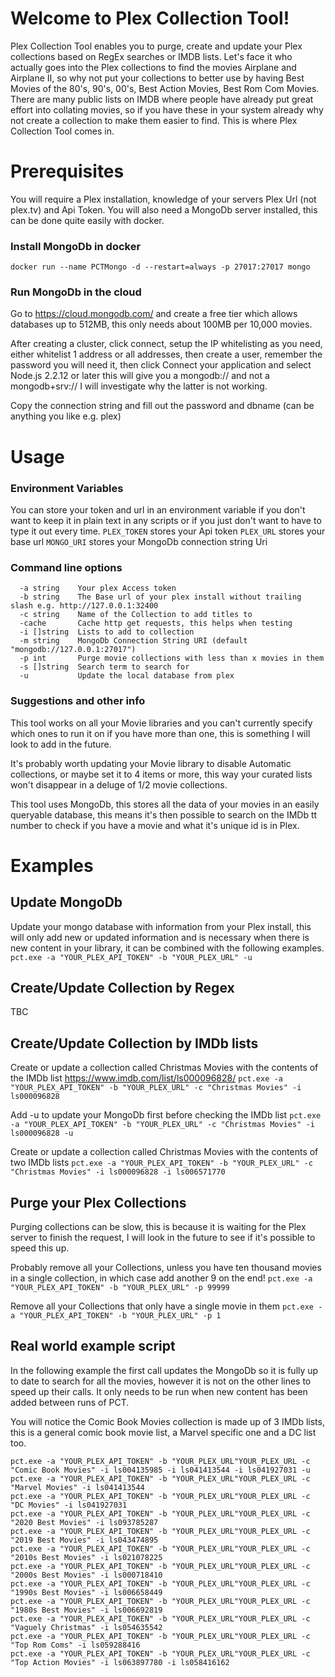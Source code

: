 
# Welcome to Plex Collection Tool!

Plex Collection Tool enables you to purge, create and update your Plex collections based on RegEx searches or IMDB lists. Let's face it who actually goes into the Plex collections to find the movies Airplane and Airplane II, so why not put your collections to better use by having Best Movies of the 80's, 90's, 00's, Best Action Movies, Best Rom Com Movies. There are many public lists on IMDB where people have already put great effort into collating movies, so if you have these in your system already why not create a collection to make them easier to find. This is where Plex Collection Tool comes in.


# Prerequisites

You will require a Plex installation, knowledge of your servers Plex Url (not plex.tv) and Api Token.
You will also need a MongoDb server installed, this can be done quite easily with docker.

### Install MongoDb in docker
`docker run --name PCTMongo -d --restart=always -p 27017:27017 mongo`
### Run MongoDb in the cloud
Go to https://cloud.mongodb.com/ and create a free tier which allows databases up to 512MB, this only needs about 100MB per 10,000 movies.

After creating a cluster, click connect, setup the IP whitelisting as you need, either whitelist 1 address or all addresses, then create a user, remember the password you will need it, then click Connect your application and select Node.js 2.2.12 or later this will give you a mongodb:// and not a mongodb+srv:// I will investigate why the latter is not working.

Copy the connection string and fill out the password and dbname (can be anything you like e.g. plex)
# Usage

### Environment Variables
You can store your token and url in an environment variable if you don't want to keep it in plain text in any scripts or if you just don't want to have to type it out every time.
`PLEX_TOKEN` stores your Api token
`PLEX_URL` stores your base url
`MONGO_URI` stores your MongoDb connection string Uri
### Command line options
```
  -a string    Your plex Access token
  -b string    The Base url of your plex install without trailing slash e.g. http://127.0.0.1:32400
  -c string    Name of the Collection to add titles to
  -cache       Cache http get requests, this helps when testing
  -i []string  Lists to add to collection
  -m string    MongoDb Connection String URI (default "mongodb://127.0.0.1:27017")
  -p int       Purge movie collections with less than x movies in them
  -s []string  Search term to search for
  -u           Update the local database from plex
```

### Suggestions and other info
This tool works on all your Movie libraries and you can't currently specify which ones to run it on if you have more than one, this is something I will look to add in the future.

It's probably worth updating your Movie library to disable Automatic collections, or maybe set it to 4 items or more, this way your curated lists won't disappear in a deluge of 1/2 movie collections.

This tool uses MongoDb, this stores all the data of your movies in an easily queryable database, this means it's then possible to search on the IMDb tt number to check if you have a movie and what it's unique id is in Plex.

# Examples
## Update MongoDb
Update your mongo database with information from your Plex install, this will only add new or updated information and is necessary when there is new content in your library, it can be combined with the following examples.
`pct.exe -a "YOUR_PLEX_API_TOKEN" -b "YOUR_PLEX_URL" -u`
## Create/Update Collection by Regex
TBC
## Create/Update Collection by IMDb lists
Create or update a collection called Christmas Movies with the contents of the IMDb list https://www.imdb.com/list/ls000096828/
`pct.exe -a "YOUR_PLEX_API_TOKEN" -b "YOUR_PLEX_URL" -c "Christmas Movies" -i ls000096828`

Add -u to update your MongoDb first before checking the IMDb list
`pct.exe -a "YOUR_PLEX_API_TOKEN" -b "YOUR_PLEX_URL" -c "Christmas Movies" -i ls000096828 -u`

Create or update a collection called Christmas Movies with the contents of two IMDb lists
`pct.exe -a "YOUR_PLEX_API_TOKEN" -b "YOUR_PLEX_URL" -c "Christmas Movies" -i ls000096828 -i ls006571770`
## Purge your Plex Collections
Purging collections can be slow, this is because it is waiting for the Plex server to finish the request, I will look in the future to see if it's possible to speed this up.

Probably remove all your Collections, unless you have ten thousand movies in a single collection, in which case add another 9 on the end!
`pct.exe -a "YOUR_PLEX_API_TOKEN" -b "YOUR_PLEX_URL" -p 99999`

Remove all your Collections that only have a single movie in them
`pct.exe -a "YOUR_PLEX_API_TOKEN" -b "YOUR_PLEX_URL" -p 1`
## Real world example script

In the following example the first call updates the MongoDb so it is fully up to date to search for all the movies, however it is not on the other lines to speed up their calls. It only needs to be run when new content has been added between runs of PCT.

You will notice the Comic Book Movies collection is made up of 3 IMDb lists, this is a general comic book movie list, a Marvel specific one and a DC list too.

```
pct.exe -a "YOUR_PLEX_API_TOKEN" -b "YOUR_PLEX_URL"YOUR_PLEX_URL -c "Comic Book Movies" -i ls004135985 -i ls041413544 -i ls041927031 -u
pct.exe -a "YOUR_PLEX_API_TOKEN" -b "YOUR_PLEX_URL"YOUR_PLEX_URL -c "Marvel Movies" -i ls041413544
pct.exe -a "YOUR_PLEX_API_TOKEN" -b "YOUR_PLEX_URL"YOUR_PLEX_URL -c "DC Movies" -i ls041927031
pct.exe -a "YOUR_PLEX_API_TOKEN" -b "YOUR_PLEX_URL"YOUR_PLEX_URL -c "2020 Best Movies" -i ls093785287
pct.exe -a "YOUR_PLEX_API_TOKEN" -b "YOUR_PLEX_URL"YOUR_PLEX_URL -c "2019 Best Movies" -i ls043474895
pct.exe -a "YOUR_PLEX_API_TOKEN" -b "YOUR_PLEX_URL"YOUR_PLEX_URL -c "2010s Best Movies" -i ls021078225
pct.exe -a "YOUR_PLEX_API_TOKEN" -b "YOUR_PLEX_URL"YOUR_PLEX_URL -c "2000s Best Movies" -i ls000718410
pct.exe -a "YOUR_PLEX_API_TOKEN" -b "YOUR_PLEX_URL"YOUR_PLEX_URL -c "1990s Best Movies" -i ls006658449
pct.exe -a "YOUR_PLEX_API_TOKEN" -b "YOUR_PLEX_URL"YOUR_PLEX_URL -c "1980s Best Movies" -i ls006692819
pct.exe -a "YOUR_PLEX_API_TOKEN" -b "YOUR_PLEX_URL"YOUR_PLEX_URL -c "Vaguely Christmas" -i ls054635542
pct.exe -a "YOUR_PLEX_API_TOKEN" -b "YOUR_PLEX_URL"YOUR_PLEX_URL -c "Top Rom Coms" -i ls059288416
pct.exe -a "YOUR_PLEX_API_TOKEN" -b "YOUR_PLEX_URL"YOUR_PLEX_URL -c "Top Action Movies" -i ls063897780 -i ls058416162
```
